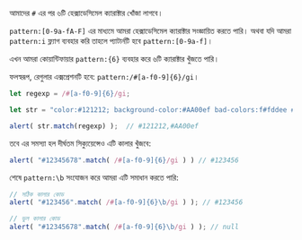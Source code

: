 আমাদের `#` এর পর ৬টি হেক্সাডেসিমেল ক্যারাক্টার খোঁজা লাগবে।

`pattern:[0-9a-fA-F]` এর মাধ্যমে আমরা হেক্সাডেসিমেল ক্যারাক্টার সংজ্ঞায়িত করতে পারি। অথবা যদি আমরা `pattern:i` ফ্ল্যাগ ব্যবহার করি তাহলে প্যাটার্নটি হবে `pattern:[0-9a-f]`।

এখন আমরা কোয়ান্টিফায়ার `pattern:{6}` ব্যবহার করে ৬টি ক্যারাক্টার খুঁজতে পারি।

ফলস্বরূপ, রেগুলার এক্সপ্রেশনটি হবে: `pattern:/#[a-f0-9]{6}/gi`।

```js run
let regexp = /#[a-f0-9]{6}/gi;

let str = "color:#121212; background-color:#AA00ef bad-colors:f#fddee #fd2"

alert( str.match(regexp) );  // #121212,#AA00ef
```

তবে এর সমস্যা হল দীর্ঘতম সিক্যুয়েন্সেও এটি কালার খুঁজবে:

```js run
alert( "#12345678".match( /#[a-f0-9]{6}/gi ) ) // #123456
```

শেষে `pattern:\b` সংযোজন করে আমরা এটি সমাধান করতে পারি:

```js run
// সঠিক কালার কোড
alert( "#123456".match( /#[a-f0-9]{6}\b/gi ) ); // #123456

// ভুল কালার কোড
alert( "#12345678".match( /#[a-f0-9]{6}\b/gi ) ); // null
```
